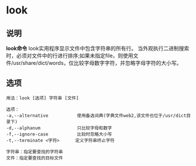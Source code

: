 # look

## 说明

**look命令** look实用程序显示文件中包含字符串的所有行。 当外观执行二进制搜索时，必须对文件中的行进行排序;如果未指定file，则使用文件/usr/share/dict/words，仅比较字母数字字符，并忽略字母字符的大小写。

## 选项

```info
用法：look [选项] 字符串 [文件]

选项：
-a,--alternative           使用备选词典(字典文件web2,该文件也位于/usr/dict目录下)
-d,--alphanum              只比较字母和数字
-f,--ignore-case           比较时忽略大小写
-t,--terminate <字符>      定义字符串终止字符

字符串：指定要查找的字符串
文件：指定要查找的目标文件
```
